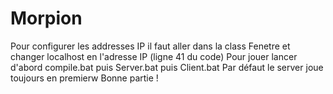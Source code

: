 # Morpion
Pour configurer les addresses IP il faut aller dans la class Fenetre et changer localhost en l'adresse IP (ligne 41 du code)
Pour jouer lancer d'abord compile.bat puis Server.bat puis Client.bat
Par défaut le server joue toujours en premierw
Bonne partie !
